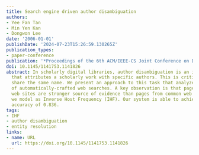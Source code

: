 ```yaml
---
title: Search engine driven author disambiguation
authors:
- Yee Fan Tan
- Min Yen Kan
- Dongwon Lee
date: '2006-01-01'
publishDate: '2024-07-23T15:26:59.130265Z'
publication_types:
- paper-conference
publication: '*Proceedings of the 6th ACM/IEEE-CS Joint Conference on Digital Libraries*'
doi: 10.1145/1141753.1141826
abstract: In scholarly digital libraries, author disambiguation is an important task
  that attributes a scholarly work with specific authors. This is critical when individuals
  share the same name. We present an approach to this task that analyzes the results
  of automatically-crafted web searches. A key observation is that pages from rare
  web sites are stronger source of evidence than pages from common web sites, which
  we model as Inverse Host Frequency (IHF). Our system is able to achieve an average
  accuracy of 0.836.
tags:
- IHF
- author disambiguation
- entity resolution
links:
- name: URL
  url: https://doi.org/10.1145/1141753.1141826
---
```

